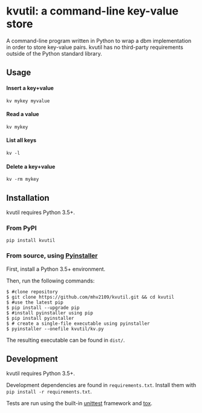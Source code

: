 # kvutil: a command-line key-value store
A command-line program written in Python to wrap a dbm implementation in order to store key-value pairs.  kvutil has no third-party requirements outside of the Python standard library.

## Usage
#### Insert a key+value
```
kv mykey myvalue
```

#### Read a value
```
kv mykey
```

#### List all keys
```
kv -l
```

#### Delete a key+value
```
kv -rm mykey
```

## Installation
kvutil requires Python 3.5+.

### From PyPI
```
pip install kvutil
```

### From source, using [Pyinstaller](https://pyinstaller.readthedocs.io/en/stable/index.html)
First, install a Python 3.5+ environment.

Then, run the following commands:
```
$ #clone repository
$ git clone https://github.com/mhv2109/kvutil.git && cd kvutil
$ #use the latest pip
$ pip install --upgrade pip
$ #install pyinstaller using pip
$ pip install pyinstaller
$ # create a single-file executable using pyinstaller
$ pyinstaller --onefile kvutil/kv.py
```

The resulting executable can be found in `dist/`.

## Development
kvutil requires Python 3.5+.

Development dependencies are found in `requirements.txt`. Install them with `pip install -r requirements.txt`.

Tests are run using the built-in [unittest](https://docs.python.org/3.7/library/unittest.html) framework and [tox](https://tox.readthedocs.io/en/latest/index.html).
